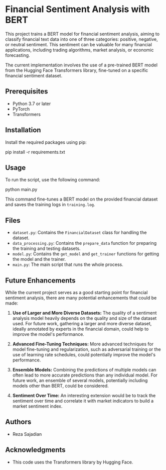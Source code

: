 # Financial Sentiment Analysis with BERT

This project trains a BERT model for financial sentiment analysis, aiming to classify financial text data into one of three categories: positive, negative, or neutral sentiment. This sentiment can be valuable for many financial applications, including trading algorithms, market analysis, or economic forecasting.

The current implementation involves the use of a pre-trained BERT model from the Hugging Face Transformers library, fine-tuned on a specific financial sentiment dataset.

## Prerequisites

- Python 3.7 or later
- PyTorch
- Transformers

## Installation

Install the required packages using pip:

pip install -r requirements.txt

## Usage

To run the script, use the following command:

python main.py

This command fine-tunes a BERT model on the provided financial dataset and saves the training logs in `training.log`.

## Files

- `dataset.py`: Contains the `FinancialDataset` class for handling the dataset.
- `data_processing.py`: Contains the `prepare_data` function for preparing the training and testing datasets.
- `model.py`: Contains the `get_model` and `get_trainer` functions for getting the model and the trainer.
- `main.py`: The main script that runs the whole process.

## Future Enhancements

While the current project serves as a good starting point for financial sentiment analysis, there are many potential enhancements that could be made:

1. **Use of Larger and More Diverse Datasets:** The quality of a sentiment analysis model heavily depends on the quality and size of the dataset used. For future work, gathering a larger and more diverse dataset, ideally annotated by experts in the financial domain, could help to improve the model's performance.

2. **Advanced Fine-Tuning Techniques:** More advanced techniques for model fine-tuning and regularization, such as adversarial training or the use of learning rate schedules, could potentially improve the model's performance.

3. **Ensemble Models:** Combining the predictions of multiple models can often lead to more accurate predictions than any individual model. For future work, an ensemble of several models, potentially including models other than BERT, could be considered.

4. **Sentiment Over Time:** An interesting extension would be to track the sentiment over time and correlate it with market indicators to build a market sentiment index.

## Authors

- Reza Sajadian

## Acknowledgments

- This code uses the Transformers library by Hugging Face.

